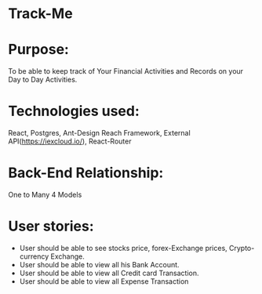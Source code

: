 # Track-Me

# Purpose:
To be able to keep track of Your Financial Activities and Records on your Day to Day Activities.

# Technologies used:
React, Postgres, Ant-Design Reach Framework, External API(https://iexcloud.io/), React-Router

# Back-End Relationship:
One to Many
4 Models

# User stories:
* User should be able to see stocks price, forex-Exchange prices, Crypto-currency Exchange.
* User should be able to view all his Bank Account.
* User should be able to view all Credit card Transaction.
* User should be able to view all Expense Transaction




